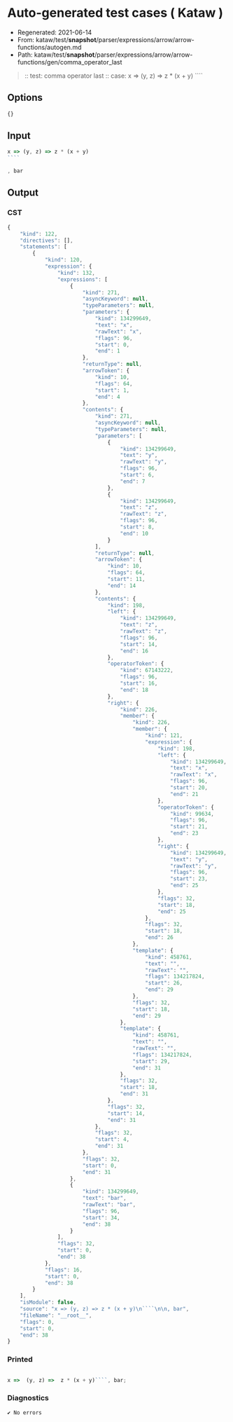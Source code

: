 # Auto-generated test cases ( Kataw )
- Regenerated: 2021-06-14
- From: kataw/test/__snapshot__/parser/expressions/arrow/arrow-functions/autogen.md
- Path: kataw/test/__snapshot__/parser/expressions/arrow/arrow-functions/gen/comma_operator_last
> :: test: comma operator last
> :: case: x => (y, z) => z * (x + y)
>          ````
>          
>          
## Options

`````js
{}
`````
## Input

`````js
x => (y, z) => z * (x + y)
````

, bar
`````
## Output

### CST

```javascript
{
    "kind": 122,
    "directives": [],
    "statements": [
        {
            "kind": 120,
            "expression": {
                "kind": 132,
                "expressions": [
                    {
                        "kind": 271,
                        "asyncKeyword": null,
                        "typeParameters": null,
                        "parameters": {
                            "kind": 134299649,
                            "text": "x",
                            "rawText": "x",
                            "flags": 96,
                            "start": 0,
                            "end": 1
                        },
                        "returnType": null,
                        "arrowToken": {
                            "kind": 10,
                            "flags": 64,
                            "start": 1,
                            "end": 4
                        },
                        "contents": {
                            "kind": 271,
                            "asyncKeyword": null,
                            "typeParameters": null,
                            "parameters": [
                                {
                                    "kind": 134299649,
                                    "text": "y",
                                    "rawText": "y",
                                    "flags": 96,
                                    "start": 6,
                                    "end": 7
                                },
                                {
                                    "kind": 134299649,
                                    "text": "z",
                                    "rawText": "z",
                                    "flags": 96,
                                    "start": 8,
                                    "end": 10
                                }
                            ],
                            "returnType": null,
                            "arrowToken": {
                                "kind": 10,
                                "flags": 64,
                                "start": 11,
                                "end": 14
                            },
                            "contents": {
                                "kind": 198,
                                "left": {
                                    "kind": 134299649,
                                    "text": "z",
                                    "rawText": "z",
                                    "flags": 96,
                                    "start": 14,
                                    "end": 16
                                },
                                "operatorToken": {
                                    "kind": 67143222,
                                    "flags": 96,
                                    "start": 16,
                                    "end": 18
                                },
                                "right": {
                                    "kind": 226,
                                    "member": {
                                        "kind": 226,
                                        "member": {
                                            "kind": 121,
                                            "expression": {
                                                "kind": 198,
                                                "left": {
                                                    "kind": 134299649,
                                                    "text": "x",
                                                    "rawText": "x",
                                                    "flags": 96,
                                                    "start": 20,
                                                    "end": 21
                                                },
                                                "operatorToken": {
                                                    "kind": 99634,
                                                    "flags": 96,
                                                    "start": 21,
                                                    "end": 23
                                                },
                                                "right": {
                                                    "kind": 134299649,
                                                    "text": "y",
                                                    "rawText": "y",
                                                    "flags": 96,
                                                    "start": 23,
                                                    "end": 25
                                                },
                                                "flags": 32,
                                                "start": 18,
                                                "end": 25
                                            },
                                            "flags": 32,
                                            "start": 18,
                                            "end": 26
                                        },
                                        "template": {
                                            "kind": 458761,
                                            "text": "",
                                            "rawText": "",
                                            "flags": 134217824,
                                            "start": 26,
                                            "end": 29
                                        },
                                        "flags": 32,
                                        "start": 18,
                                        "end": 29
                                    },
                                    "template": {
                                        "kind": 458761,
                                        "text": "",
                                        "rawText": "",
                                        "flags": 134217824,
                                        "start": 29,
                                        "end": 31
                                    },
                                    "flags": 32,
                                    "start": 18,
                                    "end": 31
                                },
                                "flags": 32,
                                "start": 14,
                                "end": 31
                            },
                            "flags": 32,
                            "start": 4,
                            "end": 31
                        },
                        "flags": 32,
                        "start": 0,
                        "end": 31
                    },
                    {
                        "kind": 134299649,
                        "text": "bar",
                        "rawText": "bar",
                        "flags": 96,
                        "start": 34,
                        "end": 38
                    }
                ],
                "flags": 32,
                "start": 0,
                "end": 38
            },
            "flags": 16,
            "start": 0,
            "end": 38
        }
    ],
    "isModule": false,
    "source": "x => (y, z) => z * (x + y)\n````\n\n, bar",
    "fileName": "__root__",
    "flags": 0,
    "start": 0,
    "end": 38
}
```

### Printed

```javascript

x =>  (y, z) =>  z * (x + y)````, bar;
```

### Diagnostics

```javascript
✔ No errors
```

